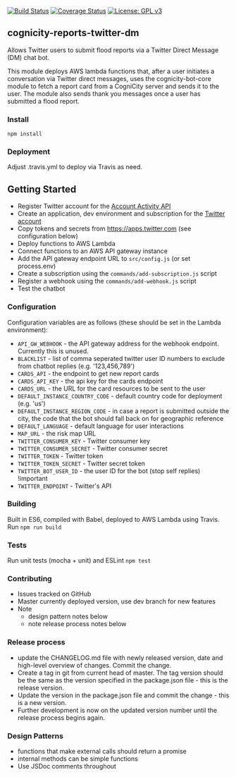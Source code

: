[![Build Status](https://travis-ci.org/urbanriskmap/cognicity-reports-twitter-dm.svg?branch=master)](https://travis-ci.org/urbanriskmap/cognicity-reports-twitter-dm) [![Coverage Status](https://coveralls.io/repos/github/urbanriskmap/cognicity-reports-twitter-dm/badge.svg?branch=master)](https://coveralls.io/github/urbanriskmap/cognicity-reports-twitter-dm?branch=master) [![License: GPL v3](https://img.shields.io/badge/License-GPL%20v3-blue.svg)](http://www.gnu.org/licenses/gpl-3.0) 

## cognicity-reports-twitter-dm

Allows Twitter users to submit flood reports via a Twitter Direct Message (DM) chat bot.

This module deploys AWS lambda functions that, after a user initiates a conversation via Twitter direct messages, uses the cognicity-bot-core module to fetch a report card from a CogniCity server and sends it to the user. The module also sends thank you messages once a user has submitted a flood report.


### Install
`npm install`

### Deployment
Adjust .travis.yml to deploy via Travis as need.


## Getting Started

* Register Twitter account for the [Account Activity API](https://developer.twitter.com/en/docs/accounts-and-users/subscribe-account-activity/overview)
* Create an application, dev environment and subscription for the [Twitter account](https://developer.twitter.com/en/account/environments)
* Copy tokens and secrets from https://apps.twitter.com (see configuration below)
* Deploy functions to AWS Lambda
* Connect functions to an AWS API gateway instance
* Add the API gateway endpoint URL to `src/config.js` (or set process.env)
* Create a subscription using the `commands/add-subscription.js` script
* Register a webhook using the `commands/add-webhook.js` script
* Test the chatbot

### Configuration

Configuration variables are as follows (these should be set in the Lambda environment):
* `API_GW_WEBHOOK` - the API gateway address for the webhook endpoint. Currently this is unused.
* `BLACKLIST` - list of comma seperated twitter user ID numbers to exclude from chatbot replies (e.g. '123,456,789')
* `CARDS_API` - the endpoint to get new report cards
* `CARDS_API_KEY` - the api key for the cards endpoint
* `CARDS_URL` - the URL for the card resources to be sent to the user
* `DEFAULT_INSTANCE_COUNTRY_CODE` - default country code for deployment (e.g. 'us')
* `DEFAULT_INSTANCE_REGION_CODE` - in case a report is submitted outside the city, the code that the bot should fall back on for geographic reference
* `DEFAULT_LANGUAGE` - default language for user interactions
* `MAP_URL` - the risk map URL
* `TWITTER_CONSUMER_KEY` - Twitter consumer key
* `TWITTER_CONSUMER_SECRET` - Twitter consumer secret
* `TWITTER_TOKEN` - Twitter token
* `TWITTER_TOKEN_SECRET` - Twitter secret token
* `TWITTER_BOT_USER_ID` - the user ID for the bot (stop self replies) !important
* `TWITTER_ENDPOINT` - Twitter's API


### Building
Built in ES6, compiled with Babel, deployed to AWS Lambda using Travis.
Run
`npm run build`

### Tests
Run unit tests (mocha + unit) and ESLint
`npm test`

### Contributing
- Issues tracked on GitHub
- Master currently deployed version, use dev branch for new features
- Note
  * design pattern notes below
  * note release process notes below

### Release process
- update the CHANGELOG.md file with newly released version, date and high-level overview of changes. Commit the change.
- Create a tag in git from current head of master. The tag version should be the same as the version specified in the package.json file - this is the release version.
- Update the version in the package.json file and commit the change - this is a new version.
- Further development is now on the updated version number until the release process begins again.

### Design Patterns
- functions that make external calls should return a promise
- internal methods can be simple functions
- Use JSDoc comments throughout
